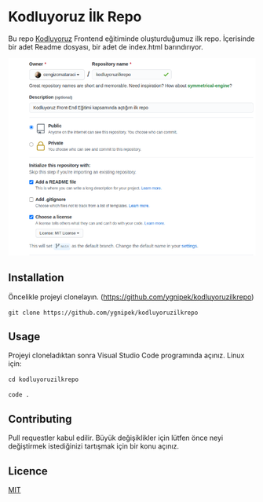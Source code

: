 # Kodluyoruz İlk Repo

Bu repo [Kodluyoruz](https://www.kodluyoruz.org) Frontend eğitiminde oluşturduğumuz ilk repo. İçerisinde bir adet Readme dosyası, bir adet de index.html barındırıyor.

![Repo Oluşturma Fotoğrafı](https://raw.githubusercontent.com/Kodluyoruz/taskforce/main/git/odev1/figures/github.png)
## Installation

Öncelikle projeyi clonelayın. (https://github.com/ygnipek/kodluyoruzilkrepo)

`git clone https://github.com/ygnipek/kodluyoruzilkrepo`

## Usage

Projeyi cloneladıktan sonra Visual Studio Code programında açınız.
Linux için:

`cd kodluyoruzilkrepo`

`code .`

## Contributing

Pull requestler kabul edilir. Büyük değişiklikler için lütfen önce neyi değiştirmek istediğinizi tartışmak için bir konu açınız. 

## Licence 

[MIT](https://choosealicense.com/licenses/mit/)





